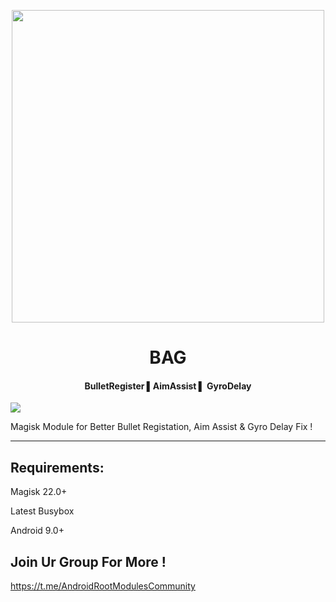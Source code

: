 <p align="center"><a href="https://t.me/AndroidRootModulesCommunity"><img src="https://i.imgur.com/MLAhNAU.png" width="500"></a></p>  

 <h1 align="center"><b> BAG </b></h1> 

 <h4 align="center">BulletRegister ▌AimAssist ▌ GyroDelay</h4>

 <a href="https://t.me/AndroidRootModulesCommunity"><img src="https://img.shields.io/badge/Join-Telegram%20Channel-red.svg?logo=Telegram"></a>

Magisk Module for Better Bullet Registation,
Aim Assist & Gyro Delay Fix !


------------------------------

## Requirements:

Magisk 22.0+

Latest Busybox

Android 9.0+

## Join Ur Group For More !
https://t.me/AndroidRootModulesCommunity
